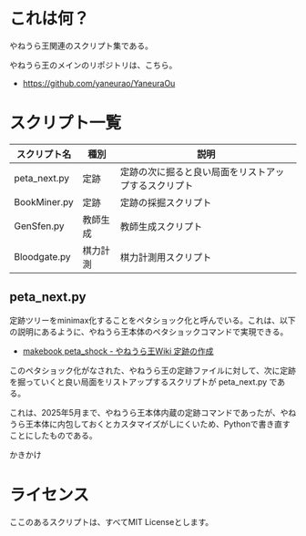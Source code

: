 # これは何？

やねうら王関連のスクリプト集である。

やねうら王のメインのリポジトリは、こちら。
- https://github.com/yaneurao/YaneuraOu

# スクリプト一覧

| スクリプト名 | 種別 | 説明 |
| -- | -- | -- | 
| peta_next.py | 定跡 | 定跡の次に掘ると良い局面をリストアップするスクリプト | 
| BookMiner.py | 定跡 | 定跡の採掘スクリプト |  
| GenSfen.py | 教師生成 | 教師生成スクリプト |
| Bloodgate.py | 棋力計測 | 棋力計測用スクリプト |

## peta_next.py

定跡ツリーをminimax化することをペタショック化と呼んでいる。これは、以下の説明にあるように、やねうら王本体のペタショックコマンドで実現できる。

- [makebook peta_shock - やねうら王Wiki 定跡の作成](https://github.com/yaneurao/YaneuraOu/wiki/%E5%AE%9A%E8%B7%A1%E3%81%AE%E4%BD%9C%E6%88%90#makebook-peta_shock)

このペタショック化がなされた、やねうら王の定跡ファイルに対して、次に定跡を掘っていくと良い局面をリストアップするスクリプトが peta_next.py である。

これは、2025年5月まで、やねうら王本体内蔵の定跡コマンドであったが、やねうら王本体に内包しておくとカスタマイズがしにくいため、Pythonで書き直すことにしたものである。

かきかけ


# ライセンス

ここのあるスクリプトは、すべてMIT Licenseとします。
